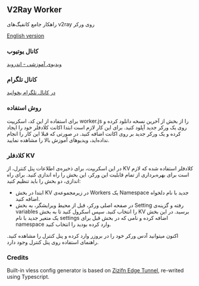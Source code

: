 
## V2Ray Worker
 راهکار جامع کانفیگ‌های v2ray روی ورکر

[English version](https://github.com/vfarid/v2ray-worker/blob/main/README.md)

### کانال یوتیوب
[ویدیوی آموزشی - اندروید](https://youtu.be/Jb_6jmrKKyo)

### کانال تلگرام
[در کانال تلگرام بخوانید](https://t.me/vahidgeek/140)

### روش استفاده
برای استفاده از این کد، اسکریپت worker.js را از بخش از آخرین نسخه دانلود کرده و روی یک ورکر جدید آپلود کنید.
برای این کار لازم است ابتدا اکانت کلادفلر خود را ایجاد کرده و یک ورکر جدید بر روی اکانت اضافه کنید. در صورتی که قبلا این کار را انجام نداده‌اید، ویدیوهای آموزش بالا را مشاهده نمایید.

### کلادفلر KV
در این اسکریپت، برای ذخیره‌ی اطلاعات پنل کنترل، از KV کلادفلر استفاده شده که لازم است برای بهره‌برداری از تمام قابلیت این ورکر، این بخش را راه اندازی کنید.
برای راه اندازی، دو بخش را باید تنظیم کنید:
 - ابتدا در بخش KV در زیرمجموعه‌ی Workers یک Namespace جدید با نام دلخواه اضافه کنید.
 - در صفحه اصلی ورکر، قبل از محیط ویرایشگر، به بخش Setting رفته و گزینه‌ی variables را انتخاب کنید. سپس اسکرول کنید تا به بخش KV برسید. در این بخش یک متغیر جدید با نام settings اضافه کرده و نامی که در بخش قبل برای namespace وارد کرده بودید را انتخاب کنید.

اکنون میتوانید آدس ورکر خود را در بروزر وارد کرده و پنل کنترل را مشاهده کنید. راهنمای استفاده روی پنل کنترل وجود دارد.

### Credits
Built-in vless config generator is based on [Zizifn Edge Tunnel](https://github.com/zizifn/edgetunnel), re-writed using Typescript.